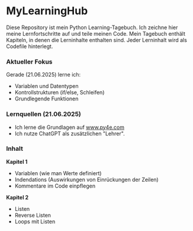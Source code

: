 # MyLearningHub
Diese Repository ist mein Python Learning-Tagebuch. Ich zeichne hier meine Lernfortschritte auf und teile meinen Code.
Mein Tagebuch enthält Kapiteln, in denen die Lerninhalte enthalten sind. Jeder Lerninhalt wird als Codefile hinterlegt. 

### Aktueller Fokus

Gerade (21.06.2025) lerne ich:
* Variablen und Datentypen
* Kontrollstrukturen (if/else, Schleifen)
* Grundlegende Funktionen

### Lernquellen (21.06.2025)
* Ich lerne die Grundlagen auf www.py4e.com
* Ich nutze ChatGPT als zusätzlichen "Lehrer".

### Inhalt
**Kapitel 1**
- Variablen (wie man Werte definiert)
- Indendations (Auswirkungen von Einrückungen der Zeilen)
- Kommentare im Code einpflegen

**Kapitel 2**
- Listen
- Reverse Listen
- Loops mit Listen
